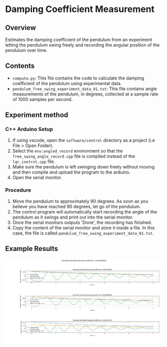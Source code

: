 # Damping Coefficient Measurement

## Overview
Estimates the damping coefficient of the pendulum from an experiment letting the pendulum swing freely and recording the angular position of the pendulum over time.

## Contents
- `compute.py`: This file contains the code to calculate the damping coefficient of the pendulum using experimental data.
- `pendulum_free_swing_experiment_data_01.txt`: This file contains angle measurements of the pendulum, in degrees, collected at a sample rate of 1000 samples per second.

## Experiment method
### C++ Arduino Setup
1. If using vscode, open the ```software/control``` directory as a project (i.e File > Open Folder).
1. Select the ```env:angled_record``` environment so that the ```free_swing_angle_record.cpp``` file is compiled instead of the ```lqr_control.cpp``` file.
2. Make sure the pendulum is left swinging down freely without moving and then compile and upload the program to the arduino.
3. Open the serial monitor.

### Procedure
1. Move the pendulum to approximately 90 degrees. As soon as you believe you have reached 90 degrees, let go of the pendulum.
2. The control program will automatically start recording the angle of the pendulum as it swings and print out into the serial monitor.
3. Once the serial monitors outputs 'Done', the recording has finished.
4. Copy the content of the serial monitor and store it inside a file. In this case, the file is called ```pendulum_free_swing_experiment_data_01.txt```.

## Example Results

![Damping Coefficient Measurement](figures/computed_damping_coeffs_plots.png)
